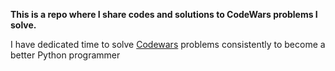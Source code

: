 **This is a repo where I share codes and solutions to CodeWars problems I solve.**

I have dedicated time to solve [Codewars](https://www.codewars.com/users/cyberholics) problems consistently to become a better Python programmer

